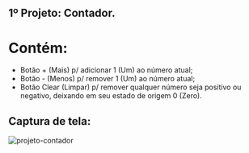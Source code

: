 ## 1º Projeto: Contador.
# Contém:
- Botão + (Mais) p/ adicionar 1 (Um) ao número atual;
- Botão - (Menos) p/ remover 1 (Um) ao número atual;
- Botão Clear (Limpar) p/ remover qualquer número seja positivo ou negativo, deixando em seu estado de origem 0 (Zero).

## Captura de tela:

<img src="https://i.ibb.co/7z3Qzc8/projeto-contador.jpg" alt="projeto-contador" border="0">
